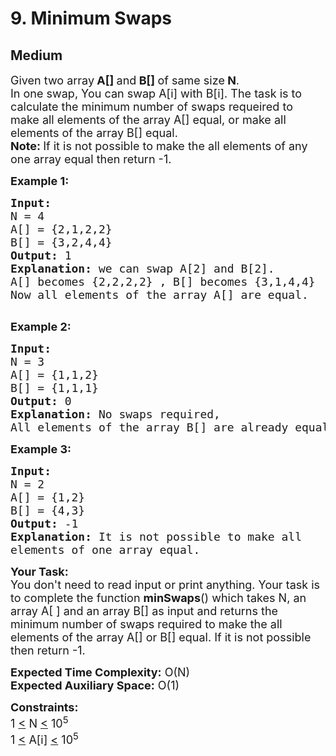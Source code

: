 # 9. Minimum Swaps
## Medium 
<div class="problem-statement">
                <p></p><p><span style="font-size:18px">Given two&nbsp;array<strong>&nbsp;A[] </strong>and<strong> B[] </strong>of same size<strong>&nbsp;N</strong>.&nbsp;<br>
In one swap, You can swap A[i] with B[i]. The task is to calculate the minimum number of swaps requeired to make&nbsp;all elements of the array A[] equal, or make all elements of the array B[] equal.&nbsp;<br>
<strong>Note: </strong>If it is not possible to make the all elements of any one&nbsp;array equal then return -1.</span></p>

<p><span style="font-size:18px"><strong>Example 1:</strong></span></p>

<pre><span style="font-size:18px"><strong>Input:
</strong>N = 4
A[] = {2,1,2,2}
B[] = {3,2,4,4}
<strong>Output: </strong>1<strong>
Explanation: </strong>we can swap A[2] and B[2].
A[] becomes {2,2,2,2} , B[] becomes {3,1,4,4}
Now all elements of the array A[] are equal.
</span>
</pre>

<p><span style="font-size:18px"><strong>Example 2:</strong></span></p>

<pre><span style="font-size:18px"><strong>Input:
</strong>N = 3
A[] = {1,1,2}
B[] = {1,1,1}
<strong>Output: </strong>0<strong>
Explanation: </strong>No swaps required,
All elements of the array B[] are already equal.</span>
</pre>

<p><span style="font-size:18px"><strong>Example 3:</strong></span></p>

<pre><span style="font-size:18px"><strong>Input:
</strong>N = 2
A[] = {1,2}
B[] = {4,3}
<strong>Output: </strong>-1<strong>
Explanation: </strong>It is not possible to make all
elements of one array equal.</span></pre>

<p><span style="font-size:18px"><strong>Your Task:</strong><br>
You don't need to read input or print anything. Your&nbsp;task is to complete the function&nbsp;<strong>minSwaps</strong>() which takes N,&nbsp;an array A[ ] and an array B[]&nbsp;as input and returns the minimum number of swaps required to make the all elements of the array A[] or B[] equal. If it is not possible then return -1.</span></p>

<p><span style="font-size:18px"><strong>Expected Time Complexity:</strong>&nbsp;O(N)<br>
<strong>Expected Auxiliary Space:</strong>&nbsp;O(1)</span></p>

<p><span style="font-size:18px"><strong>Constraints:</strong><br>
1&nbsp;<u>&lt;</u>&nbsp;N&nbsp;<u>&lt;</u>&nbsp;10<sup>5</sup><br>
1&nbsp;<u>&lt;</u>&nbsp;A[i]&nbsp;<u>&lt;</u>&nbsp;10<sup>5</sup></span></p>
 <p></p>
            </div>